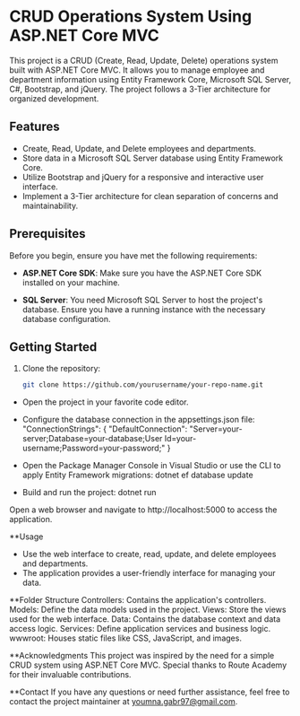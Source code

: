 # CRUD Operations System Using ASP.NET Core MVC

This project is a CRUD (Create, Read, Update, Delete) operations system built with ASP.NET Core MVC. It allows you to manage employee and department information using Entity Framework Core, Microsoft SQL Server, C#, Bootstrap, and jQuery. The project follows a 3-Tier architecture for organized development.

## Features

- Create, Read, Update, and Delete employees and departments.
- Store data in a Microsoft SQL Server database using Entity Framework Core.
- Utilize Bootstrap and jQuery for a responsive and interactive user interface.
- Implement a 3-Tier architecture for clean separation of concerns and maintainability.

## Prerequisites

Before you begin, ensure you have met the following requirements:

- **ASP.NET Core SDK**: Make sure you have the ASP.NET Core SDK installed on your machine.

- **SQL Server**: You need Microsoft SQL Server to host the project's database. Ensure you have a running instance with the necessary database configuration.

## Getting Started

1. Clone the repository:

   ```bash
   git clone https://github.com/yourusername/your-repo-name.git
   
- Open the project in your favorite code editor.

- Configure the database connection in the appsettings.json file:
  "ConnectionStrings": {
    "DefaultConnection": "Server=your-server;Database=your-database;User Id=your-username;Password=your-password;"
}

- Open the Package Manager Console in Visual Studio or use the CLI to apply Entity Framework migrations:
dotnet ef database update

- Build and run the project:
dotnet run

Open a web browser and navigate to http://localhost:5000 to access the application.

**Usage
- Use the web interface to create, read, update, and delete employees and departments.
- The application provides a user-friendly interface for managing your data.

**Folder Structure
Controllers: Contains the application's controllers.
Models: Define the data models used in the project.
Views: Store the views used for the web interface.
Data: Contains the database context and data access logic.
Services: Define application services and business logic.
wwwroot: Houses static files like CSS, JavaScript, and images.

**Acknowledgments
This project was inspired by the need for a simple CRUD system using ASP.NET Core MVC.
Special thanks to Route Academy for their invaluable contributions.

**Contact
If you have any questions or need further assistance, feel free to contact the project maintainer at youmna.gabr97@gmail.com.
